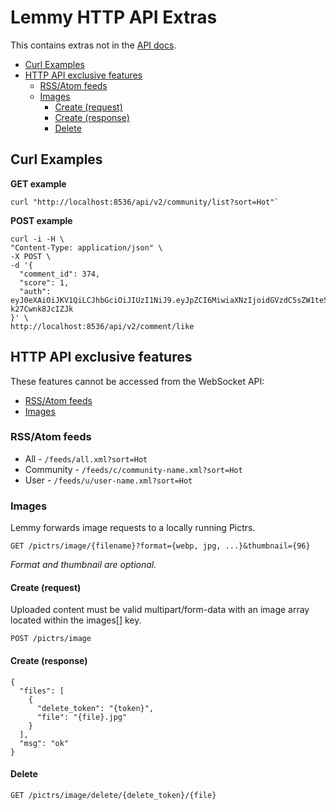 # Lemmy HTTP API Extras

This contains extras not in the [API docs](/api).

<!-- toc -->

- [Curl Examples](#curl-examples)
- [HTTP API exclusive features](#http-api-exclusive-features)
  * [RSS/Atom feeds](#rssatom-feeds)
  * [Images](#images)
    + [Create (request)](#create-request)
    + [Create (response)](#create-response)
    + [Delete](#delete)

<!-- tocstop -->

## Curl Examples

**GET example**

```
curl "http://localhost:8536/api/v2/community/list?sort=Hot"`
```

**POST example**

```
curl -i -H \
"Content-Type: application/json" \
-X POST \
-d '{
  "comment_id": 374,
  "score": 1,
  "auth": eyJ0eXAiOiJKV1QiLCJhbGciOiJIUzI1NiJ9.eyJpZCI6MiwiaXNzIjoidGVzdC5sZW1teS5tbCJ9.P77RX_kpz1a_geY5eCp29sl_5mAm-k27Cwnk8JcIZJk
}' \
http://localhost:8536/api/v2/comment/like
```

## HTTP API exclusive features

These features cannot be accessed from the WebSocket API:

- [RSS/Atom feeds](#rss-atom-feeds)
- [Images](#images)

### RSS/Atom feeds

- All - `/feeds/all.xml?sort=Hot`
- Community - `/feeds/c/community-name.xml?sort=Hot`
- User - `/feeds/u/user-name.xml?sort=Hot`

### Images

Lemmy forwards image requests to a locally running Pictrs.

`GET /pictrs/image/{filename}?format={webp, jpg, ...}&thumbnail={96}`

*Format and thumbnail are optional.*

#### Create (request)

Uploaded content must be valid multipart/form-data with an image array located within the images[] key.

`POST /pictrs/image` 

#### Create (response)

```
{
  "files": [
    {
      "delete_token": "{token}",
      "file": "{file}.jpg"
    }
  ],
  "msg": "ok"
}
```

#### Delete

`GET /pictrs/image/delete/{delete_token}/{file}`
